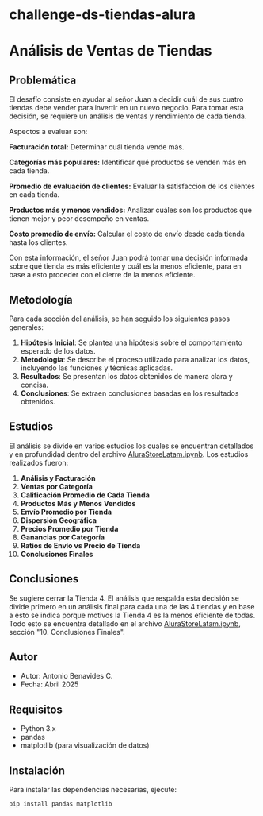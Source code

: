 # challenge-ds-tiendas-alura
# Análisis de Ventas de Tiendas

## Problemática

El desafío consiste en ayudar al señor Juan a decidir cuál de sus cuatro tiendas debe vender para invertir en un nuevo negocio. Para tomar esta decisión, se requiere un análisis de ventas y rendimiento de cada tienda.

Aspectos a evaluar son:

**Facturación total:** Determinar cuál tienda vende más.

**Categorías más populares:** Identificar qué productos se venden más en cada tienda.

**Promedio de evaluación de clientes:** Evaluar la satisfacción de los clientes en cada tienda.

**Productos más y menos vendidos:** Analizar cuáles son los productos que tienen mejor y peor desempeño en ventas.

**Costo promedio de envío:** Calcular el costo de envío desde cada tienda hasta los clientes.

Con esta información, el señor Juan podrá tomar una decisión informada sobre qué tienda es más eficiente y cuál es la menos eficiente, para en base a esto proceder con el cierre de la menos eficiente.

## Metodología

Para cada sección del análisis, se han seguido los siguientes pasos generales:

1. **Hipótesis Inicial**: Se plantea una hipótesis sobre el comportamiento esperado de los datos.  
2. **Metodología**: Se describe el proceso utilizado para analizar los datos, incluyendo las funciones y técnicas aplicadas.  
3. **Resultados**: Se presentan los datos obtenidos de manera clara y concisa.  
4. **Conclusiones**: Se extraen conclusiones basadas en los resultados obtenidos.

## Estudios

El análisis se divide en varios estudios los cuales se encuentran detallados y en profundidad dentro del archivo [AluraStoreLatam.ipynb](https://github.com/Antonio-B85/challenge-ds-tiendas-alura/blob/main/AluraStoreLatam.ipynb). Los estudios realizados fueron:

1. **Análisis y Facturación**  
2. **Ventas por Categoría**  
3. **Calificación Promedio de Cada Tienda**  
4. **Productos Más y Menos Vendidos**  
5. **Envío Promedio por Tienda**  
6. **Dispersión Geográfica**  
7. **Precios Promedio por Tienda**  
8. **Ganancias por Categoría**  
9. **Ratios de Envío vs Precio de Tienda**  
10. **Conclusiones Finales**

## Conclusiones

Se sugiere cerrar la Tienda 4. El análisis que respalda esta decisión se divide primero en un análisis final para cada una de las 4 tiendas y en base a esto se indica porque motivos la Tienda 4 es la menos eficiente de todas. Todo esto se encuentra detallado en el archivo [AluraStoreLatam.ipynb](https://github.com/Antonio-B85/challenge-ds-tiendas-alura/blob/main/AluraStoreLatam.ipynb), sección "10. Conclusiones Finales".

## Autor

- Autor: Antonio Benavides C.
- Fecha: Abril 2025

## Requisitos

- Python 3.x  
- pandas  
- matplotlib (para visualización de datos)

## Instalación

Para instalar las dependencias necesarias, ejecute:

```bash
pip install pandas matplotlib
